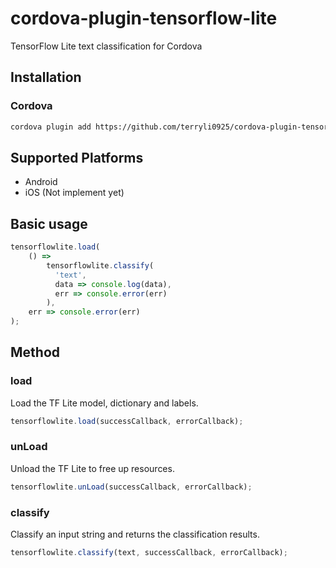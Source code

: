 # cordova-plugin-tensorflow-lite
TensorFlow Lite text classification for Cordova

## Installation

### Cordova
```bash
cordova plugin add https://github.com/terryli0925/cordova-plugin-tensorflow-lite
```

## Supported Platforms
 * Android
 * iOS (Not implement yet)

## Basic usage
```javascript
tensorflowlite.load(
    () =>
        tensorflowlite.classify(
          'text',
          data => console.log(data),
          err => console.error(err)
        ),
    err => console.error(err)
);
```

## Method

### load
Load the TF Lite model, dictionary and labels.
```javascript
tensorflowlite.load(successCallback, errorCallback);
```
### unLoad
Unload the TF Lite to free up resources.
```javascript
tensorflowlite.unLoad(successCallback, errorCallback);
```
### classify
Classify an input string and returns the classification results.
```javascript
tensorflowlite.classify(text, successCallback, errorCallback);
```
